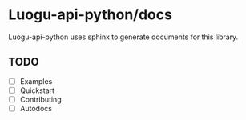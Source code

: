 # Luogu-api-python/docs

Luogu-api-python uses sphinx to generate documents for this library.

## TODO

- [ ] Examples
- [ ] Quickstart
- [ ] Contributing
- [ ] Autodocs
